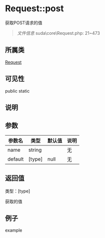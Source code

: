 # Request::post

获取POST请求的值

> *文件信息* suda\core\Request.php: 21~473

## 所属类 

[Request](../Request.md)

## 可见性

 public static

## 说明




## 参数


| 参数名 | 类型 | 默认值 | 说明 |
|--------|-----|-------|-------|
| name |  string |  | 无 |
| default |  [type] | null | 无 |



## 返回值

类型：[type]

 获取的值



## 例子

example